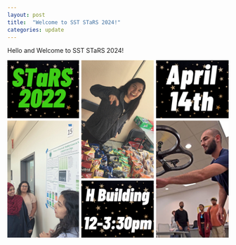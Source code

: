 ```yaml
---
layout: post
title:  "Welcome to SST STaRS 2024!"
categories: update
---
```


Hello and Welcome to SST STaRS 2024!

![](/assets/images/stars-2022.png)


